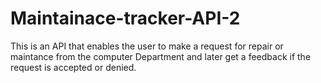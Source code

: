 # Maintainace-tracker-API-2 
This is an API that enables the user to make a request for repair or maintance from the computer Department and later get a feedback if the request is accepted or denied.
